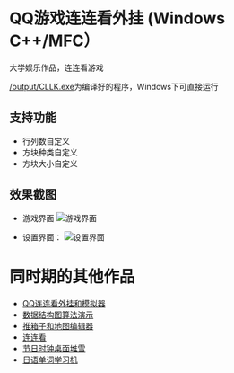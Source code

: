 # QQ游戏连连看外挂 (Windows C++/MFC）

大学娱乐作品，连连看游戏

[/output/CLLK.exe][llk]为编译好的程序，Windows下可直接运行

## 支持功能
 
 * 行列数自定义
 * 方块种类自定义
 * 方块大小自定义
 
## 效果截图
 
* 游戏界面
 ![游戏界面](https://raw.github.com/gyk001/LLK/master/raw/game.png)
 
* 设置界面：
 ![设置界面](https://raw.github.com/gyk001/LLK/master/raw/config.png)
  
# 同时期的其他作品

* [QQ连连看外挂和模拟器](https://github.com/gyk001/QQ_LLK_Cheat#readme)
* [数据结构图算法演示](https://github.com/gyk001/graph#readme)
* [推箱子和地图编辑器](https://github.com/gyk001/BoxMan#readme)
* [连连看](https://github.com/gyk001/LLK#readme)
* [节日时钟桌面堆雪](https://github.com/gyk001/DeskSnow#readme)
* [日语单词学习机](https://github.com/gyk001/JPWord#readme)

[llk]: https://github.com/gyk001/LLK/raw/master/output/CLLK.exe

